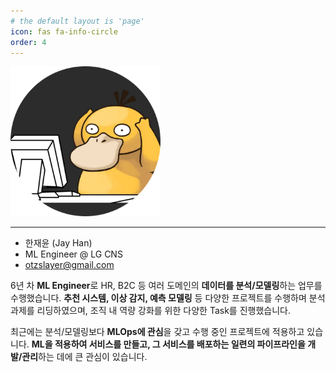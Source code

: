 ```yaml
---
# the default layout is 'page'
icon: fas fa-info-circle
order: 4
---
```


<img src="/assets/psyduck.png" style="width: 240px;">

---

-   한재윤 (Jay Han)
-   ML Engineer @ LG CNS
-   otzslayer@gmail.com

6년 차 **ML Engineer**로 HR, B2C 등 여러 도메인의 **데이터를 분석/모델링**하는 업무를 수행했습니다.
**추천 시스템, 이상 감지, 예측 모델링** 등 다양한 프로젝트를 수행하며 분석 과제를 리딩하였으며, 조직 내 역량 강화를 위한 다양한 Task를 진행했습니다.

최근에는 분석/모델링보다 **MLOps에 관심**을 갖고 수행 중인 프로젝트에 적용하고 있습니다. 
**ML을 적용하여 서비스를 만들고, 그 서비스를 배포하는 일련의 파이프라인을 개발/관리**하는 데에 큰 관심이 있습니다.

